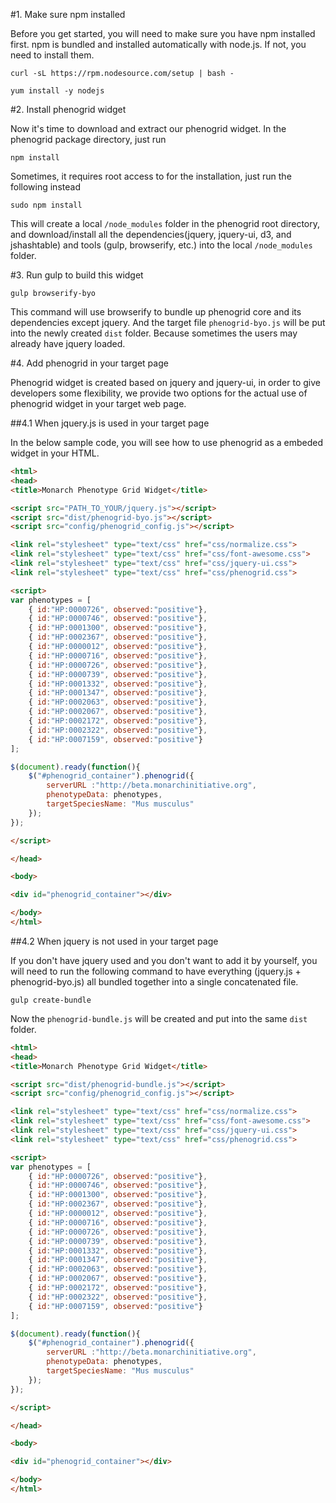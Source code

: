 #1. Make sure npm installed

Before you get started, you will need to make sure you have npm installed first. npm is bundled and installed automatically with node.js. If not, you need to install them.

```
curl -sL https://rpm.nodesource.com/setup | bash -

yum install -y nodejs
```

#2. Install phenogrid widget

Now it's time to download and extract our phenogrid widget. In the phenogrid package directory, just run

```
npm install
```

Sometimes, it requires root access to for the installation, just run the following instead

```
sudo npm install
```

This will create a local `/node_modules` folder in the phenogrid root directory, and download/install all the dependencies(jquery, jquery-ui, d3, and jshashtable) and tools (gulp, browserify, etc.) into the local `/node_modules` folder.

#3. Run gulp to build this widget

```
gulp browserify-byo
```

This command will use browserify to bundle up phenogrid core and its dependencies except jquery. And the target file `phenogrid-byo.js` will be put into the newly created `dist` folder. Because sometimes the users may already have jquery loaded.

#4. Add phenogrid in your target page

Phenogrid widget is created based on jquery and jquery-ui, in order to give developers some flexibility, we provide two options for the actual use of phenogrid widget in your target web page.

##4.1 When jquery.js is used in your target page

In the below sample code, you will see how to use phenogrid as a embeded widget in your HTML.

````html
<html>
<head>
<title>Monarch Phenotype Grid Widget</title>

<script src="PATH_TO_YOUR/jquery.js"></script>
<script src="dist/phenogrid-byo.js"></script>
<script src="config/phenogrid_config.js"></script>

<link rel="stylesheet" type="text/css" href="css/normalize.css">
<link rel="stylesheet" type="text/css" href="css/font-awesome.css">
<link rel="stylesheet" type="text/css" href="css/jquery-ui.css">
<link rel="stylesheet" type="text/css" href="css/phenogrid.css">

<script>
var phenotypes = [
	{ id:"HP:0000726", observed:"positive"},
	{ id:"HP:0000746", observed:"positive"},
	{ id:"HP:0001300", observed:"positive"},
	{ id:"HP:0002367", observed:"positive"},
	{ id:"HP:0000012", observed:"positive"},
	{ id:"HP:0000716", observed:"positive"},
	{ id:"HP:0000726", observed:"positive"},
	{ id:"HP:0000739", observed:"positive"},
	{ id:"HP:0001332", observed:"positive"},
	{ id:"HP:0001347", observed:"positive"},
	{ id:"HP:0002063", observed:"positive"},
	{ id:"HP:0002067", observed:"positive"},
	{ id:"HP:0002172", observed:"positive"},
	{ id:"HP:0002322", observed:"positive"},
	{ id:"HP:0007159", observed:"positive"}
];	

$(document).ready(function(){
	$("#phenogrid_container").phenogrid({
		serverURL :"http://beta.monarchinitiative.org", 
		phenotypeData: phenotypes,
		targetSpeciesName: "Mus musculus" 
	});
});

</script>

</head>

<body>

<div id="phenogrid_container"></div>

</body>
</html>
````

##4.2 When jquery is not used in your target page

If you don't have jquery used and you don't want to add it by yourself, you will need to run the following command to have everything (jquery.js + phenogrid-byo.js) all bundled together into a single concatenated file.

```
gulp create-bundle
```

Now the `phenogrid-bundle.js` will be created and put into the same `dist` folder.

````html
<html>
<head>
<title>Monarch Phenotype Grid Widget</title>

<script src="dist/phenogrid-bundle.js"></script>
<script src="config/phenogrid_config.js"></script>

<link rel="stylesheet" type="text/css" href="css/normalize.css">
<link rel="stylesheet" type="text/css" href="css/font-awesome.css">
<link rel="stylesheet" type="text/css" href="css/jquery-ui.css">
<link rel="stylesheet" type="text/css" href="css/phenogrid.css">

<script>
var phenotypes = [
	{ id:"HP:0000726", observed:"positive"},
	{ id:"HP:0000746", observed:"positive"},
	{ id:"HP:0001300", observed:"positive"},
	{ id:"HP:0002367", observed:"positive"},
	{ id:"HP:0000012", observed:"positive"},
	{ id:"HP:0000716", observed:"positive"},
	{ id:"HP:0000726", observed:"positive"},
	{ id:"HP:0000739", observed:"positive"},
	{ id:"HP:0001332", observed:"positive"},
	{ id:"HP:0001347", observed:"positive"},
	{ id:"HP:0002063", observed:"positive"},
	{ id:"HP:0002067", observed:"positive"},
	{ id:"HP:0002172", observed:"positive"},
	{ id:"HP:0002322", observed:"positive"},
	{ id:"HP:0007159", observed:"positive"}
];	

$(document).ready(function(){
	$("#phenogrid_container").phenogrid({
		serverURL :"http://beta.monarchinitiative.org", 
		phenotypeData: phenotypes,
		targetSpeciesName: "Mus musculus" 
	});
});

</script>

</head>

<body>

<div id="phenogrid_container"></div>

</body>
</html>
````

